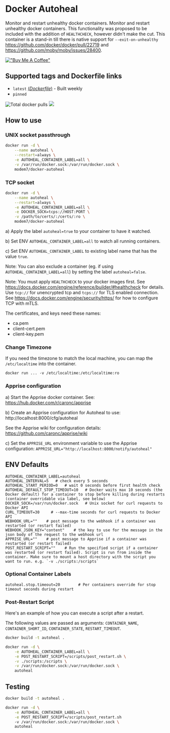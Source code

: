 # Docker Autoheal

Monitor and restart unhealthy docker containers.
Monitor and restart unhealthy docker containers.
This functionality was proposed to be included with the addition of `HEALTHCHECK`, however didn't make the cut.
This container is a stand-in till there is native support for `--exit-on-unhealthy` https://github.com/docker/docker/pull/22719 and https://github.com/moby/moby/issues/28400.

[!["Buy Me A Coffee"](https://www.buymeacoffee.com/assets/img/custom_images/orange_img.png)](https://www.buymeacoffee.com/modem7)

## Supported tags and Dockerfile links
- `latest` [(*Dockerfile*)](https://github.com/modem7/docker-autoheal/blob/master/Dockerfile) - Built weekly
- `pinned`

![](https://img.shields.io/docker/pulls/modem7/docker-autoheal "Total docker pulls") [![](https://images.microbadger.com/badges/image/modem7/docker-autoheal.svg)](http://microbadger.com/images/modem7/docker-autoheal "Docker layer breakdown")

## How to use
### UNIX socket passthrough
```bash
docker run -d \
    --name autoheal \
    --restart=always \
    -e AUTOHEAL_CONTAINER_LABEL=all \
    -v /var/run/docker.sock:/var/run/docker.sock \
    modem7/docker-autoheal
```
### TCP socket
```bash
docker run -d \
    --name autoheal \
    --restart=always \
    -e AUTOHEAL_CONTAINER_LABEL=all \
    -e DOCKER_SOCK=tcps://HOST:PORT \
    -v /path/to/certs/:/certs/:ro \
    modem7/docker-autoheal
```
a) Apply the label `autoheal=true` to your container to have it watched.

b) Set ENV `AUTOHEAL_CONTAINER_LABEL=all` to watch all running containers.

c) Set ENV `AUTOHEAL_CONTAINER_LABEL` to existing label name that has the value `true`.

Note: You can also exclude a container (eg. if using `AUTOHEAL_CONTAINER_LABEL=all`) by setting the label `autoheal=false`.

Note: You must apply `HEALTHCHECK` to your docker images first. See https://docs.docker.com/engine/reference/builder/#healthcheck for details.
Use `tcp://` for unencrypted tcp and `tcps://` for TLS enabled connection.
See https://docs.docker.com/engine/security/https/ for how to configure TCP with mTLS.

The certificates, and keys need these names:
* ca.pem
* client-cert.pem
* client-key.pem

### Change Timezone
If you need the timezone to match the local machine, you can map the `/etc/localtime` into the container.
```
docker run ... -v /etc/localtime:/etc/localtime:ro
```

### Apprise configuration
a) Start the Apprise docker container. See: https://hub.docker.com/r/caronc/apprise

b) Create an Apprise configuration for Autoheal to use:
http://localhost:8000/cfg/autoheal

See the Apprise wiki for configuration details: https://github.com/caronc/apprise/wiki

c) Set the `APPRISE_URL` environment variable to use the Apprise configuration:
`APPRISE_URL="http://localhost:8000/notify/autoheal"`

## ENV Defaults
```
AUTOHEAL_CONTAINER_LABEL=autoheal
AUTOHEAL_INTERVAL=5   # check every 5 seconds
AUTOHEAL_START_PERIOD=0   # wait 0 seconds before first health check
AUTOHEAL_DEFAULT_STOP_TIMEOUT=10   # Docker waits max 10 seconds (the Docker default) for a container to stop before killing during restarts (container overridable via label, see below)
DOCKER_SOCK=/var/run/docker.sock   # Unix socket for curl requests to Docker API
CURL_TIMEOUT=30     # --max-time seconds for curl requests to Docker API
WEBHOOK_URL=""    # post message to the webhook if a container was restarted (or restart failed)
WEBHOOK_JSON_KEY="content"    # the key to use for the message in the json body of the request to the webhook url
APPRISE_URL=""    # post message to Apprise if a container was restarted (or restart failed)
POST_RESTART_SCRIPT=""    # Run the specified script if a container was restarted (or restart failed). Script is run from inside the container. Make sure to mount a host directory with the script you want to run. e.g. `-v ./scripts:/scripts`
```

### Optional Container Labels
```
autoheal.stop.timeout=20        # Per containers override for stop timeout seconds during restart
```

### Post-Restart Script

Here's an example of how you can execute a script after a restart.

The following values are passed as arguments: `CONTAINER_NAME`, `CONTAINER_SHORT_ID`, `CONTAINER_STATE`, `RESTART_TIMEOUT`.

```bash
docker build -t autoheal .

docker run -d \
    -e AUTOHEAL_CONTAINER_LABEL=all \
    -e POST_RESTART_SCRIPT=/scripts/post_restart.sh \
    -v ./scripts:/scripts \
    -v /var/run/docker.sock:/var/run/docker.sock \
    autoheal
```

## Testing
```bash
docker build -t autoheal .

docker run -d \
    -e AUTOHEAL_CONTAINER_LABEL=all \
    -e POST_RESTART_SCRIPT=/scripts/post_restart.sh
    -v /var/run/docker.sock:/var/run/docker.sock \
    autoheal
```
